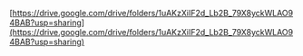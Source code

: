 [https://drive.google.com/drive/folders/1uAKzXiIF2d_Lb2B_79X8yckWLAO94BAB?usp=sharing](https://drive.google.com/drive/folders/1uAKzXiIF2d_Lb2B_79X8yckWLAO94BAB?usp=sharing)
